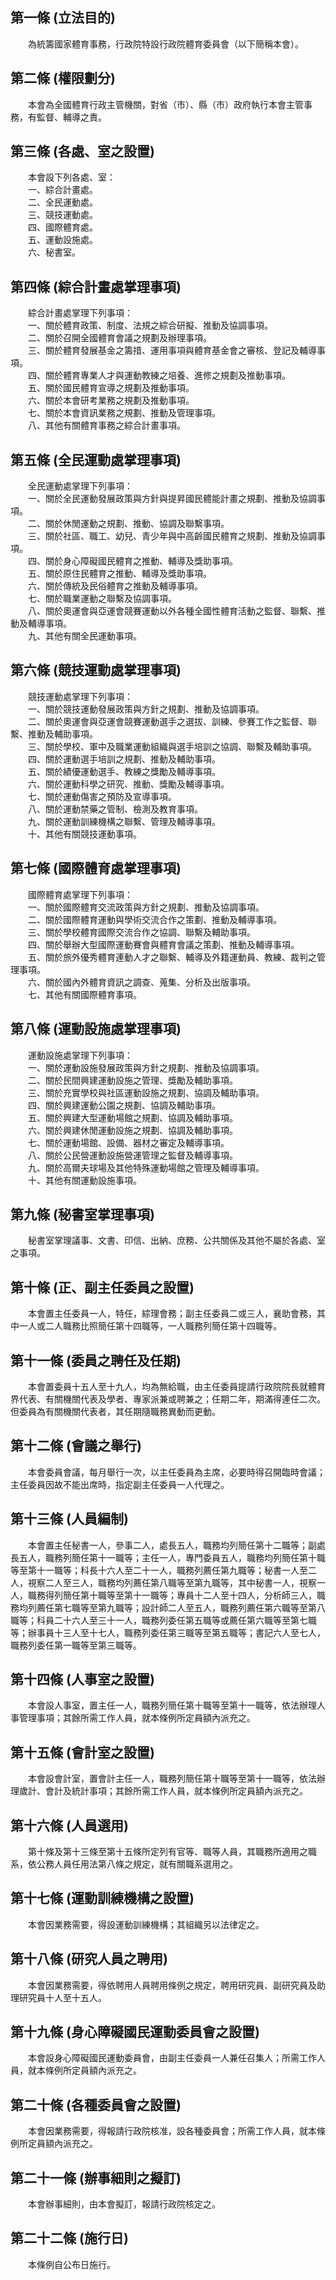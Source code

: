 第一條 (立法目的)
-----------------
　　為統籌國家體育事務，行政院特設行政院體育委員會（以下簡稱本會）。  


第二條 (權限劃分)
-----------------
　　本會為全國體育行政主管機關，對省（市）、縣（市）政府執行本會主管事務，有監督、輔導之責。  


第三條 (各處、室之設置)
-----------------------
　　本會設下列各處、室：  
　　一、綜合計畫處。  
　　二、全民運動處。  
　　三、競技運動處。  
　　四、國際體育處。  
　　五、運動設施處。  
　　六、秘書室。  


第四條 (綜合計畫處掌理事項)
---------------------------
　　綜合計畫處掌理下列事項：  
　　一、關於體育政策、制度、法規之綜合研擬、推動及協調事項。  
　　二、關於召開全國體育會議之規劃及辦理事項。  
　　三、關於體育發展基金之籌措、運用事項與體育基金會之審核、登記及輔導事項。  
　　四、關於體育專業人才與運動教練之培養、進修之規劃及推動事項。  
　　五、關於國民體育宣導之規劃及推動事項。  
　　六、關於本會研考業務之規劃及推動事項。  
　　七、關於本會資訊業務之規劃、推動及管理事項。  
　　八、其他有關體育事務之綜合計畫事項。  


第五條 (全民運動處掌理事項)
---------------------------
　　全民運動處掌理下列事項：  
　　一、關於全民運動發展政策與方針與提昇國民體能計畫之規劃、推動及協調事項。  
　　二、關於休閒運動之規劃、推動、協調及聯繫事項。  
　　三、關於社區、職工、幼兒、青少年與中高齡國民體育之規劃、推動及協調事項。  
　　四、關於身心障礙國民體育之推動、輔導及獎助事項。  
　　五、關於原住民體育之推動、輔導及獎助事項。  
　　六、關於傳統及民俗體育之推動及輔導事項。  
　　七、關於職業運動之聯繫及協調事項。  
　　八、關於奧運會與亞運會競賽運動以外各種全國性體育活動之監督、聯繫、推動及輔導事項。  
　　九、其他有關全民運動事項。  


第六條 (競技運動處掌理事項)
---------------------------
　　競技運動處掌理下列事項：  
　　一、關於競技運動發展政策與方針之規劃、推動及協調事項。  
　　二、關於奧運會與亞運會競賽運動選手之選拔、訓練、參賽工作之監督、聯繫、推動及輔助事項。  
　　三、關於學校、軍中及職業運動組織與選手培訓之協調、聯繫及輔助事項。  
　　四、關於運動選手培訓之規劃、推動及輔助事項。  
　　五、關於績優運動選手、教練之獎勵及輔導事項。  
　　六、關於運動科學之研究、推動、獎勵及輔導事項。  
　　七、關於運動傷害之預防及宣導事項。  
　　八、關於運動禁藥之管制、檢測及教育事項。  
　　九、關於運動訓練機構之聯繫、管理及輔導事項。  
　　十、其他有關競技運動事項。  


第七條 (國際體育處掌理事項)
---------------------------
　　國際體育處掌理下列事項：  
　　一、關於國際體育交流政策與方針之規劃、推動及協調事項。  
　　二、關於國際體育運動與學術交流合作之策劃、推動及輔導事項。  
　　三、關於學校體育國際交流合作之協調、聯繫及輔助事項。  
　　四、關於舉辦大型國際運動賽會與體育會議之策劃、推動及輔導事項。  
　　五、關於旅外優秀體育連動人才之聯繫、輔導及外籍運動員、教練、裁判之管理事項。  
　　六、關於國內外體育資訊之調查、蒐集、分析及出版事項。  
　　七、其他有關國際體育事項。  


第八條 (運動設施處掌理事項)
---------------------------
　　運動設施處掌理下列事項：  
　　一、關於運動設施發展政策與方針之規劃、推動及協調事項。  
　　二、關於民間興建運動設施之管理、獎勵及輔助事項。  
　　三、關於充實學校與社區運動設施之規劃、協調及輔助事項。  
　　四、關於興建運動公園之規劃、協調及輔助事項。  
　　五、關於興建大型運動場館之規劃、協調及輔助事項。  
　　六、關於興建休閒運動設施之規劃、協調及輔助事項。  
　　七、關於運動場館、設備、器材之審定及輔導事項。  
　　八、關於公民營運動設施營運管理之監督及輔導事項。  
　　九、關於高爾夫球場及其他特殊運動場館之管理及輔導事項。  
　　十、其他有關運動設施事項。  


第九條 (秘書室掌理事項)
-----------------------
　　秘書室掌理議事、文書、印信、出納、庶務、公共關係及其他不屬於各處、室之事項。  


第十條 (正、副主任委員之設置)
-----------------------------
　　本會置主任委員一人，特任，綜理會務；副主任委員二或三人，襄助會務，其中一人或二人職務比照簡任第十四職等，一人職務列簡任第十四職等。  


第十一條 (委員之聘任及任期)
---------------------------
　　本會置委員十五人至十九人，均為無給職，由主任委員提請行政院院長就體育界代表、有關機關代表及學者、專家派兼或聘兼之；任期二年，期滿得連任二次。但委員為有關機關代表者，其任期隨職務異動而更動。  


第十二條 (會議之舉行)
---------------------
　　本會委員會議，每月舉行一次，以主任委員為主席，必要時得召開臨時會議；主任委員因故不能出席時，指定副主任委員一人代理之。  


第十三條 (人員編制)
-------------------
　　本會置主任秘書一人，參事二人，處長五人，職務均列簡任第十二職等；副處長五人，職務列簡任第十一職等；主任一人，專門委員五人，職務均列簡任第十職等至第十一職等；科長十六人至二十一人，職務列薦任第九職等；秘書一人至二人，視察二人至三人，職務均列薦任第八職等至第九職等，其中秘書一人，視察一人，職務得列簡任第十職等至第十一職等；專員十二人至十四人，分析師三人，職務均列薦任第七職等至第九職等；設計師二人至五人，職務列薦任第六職等至第八職等；科員二十六人至三十一人，職務列委任第五職等或薦任第六職等至第七職等；辦事員十三人至十七人，職務列委任第三職等至第五職等；書記六人至七人，職務列委任第一職等至第三職等。  


第十四條 (人事室之設置)
-----------------------
　　本會設人事室，置主任一人，職務列簡任第十職等至第十一職等，依法辦理人事管理事項；其餘所需工作人員，就本條例所定員額內派充之。  


第十五條 (會計室之設置)
-----------------------
　　本會設會計室，置會計主任一人，職務列簡任第十職等至第十一職等，依法辦理歲計、會計及統計事項；其餘所需工作人員，就本條例所定員額內派充之。  


第十六條 (人員選用)
-------------------
　　第十條及第十三條至第十五條所定列有官等、職等人員，其職務所適用之職系，依公務人員任用法第八條之規定，就有關職系選用之。  


第十七條 (運動訓練機構之設置)
-----------------------------
　　本會因業務需要，得設運動訓練機構；其組織另以法律定之。  


第十八條 (研究人員之聘用)
-------------------------
　　本會因業務需要，得依聘用人員聘用條例之規定，聘用研究員、副研究員及助理研究員十人至十五人。  


第十九條 (身心障礙國民運動委員會之設置)
---------------------------------------
　　本會設身心障礙國民運動委員會，由副主任委員一人兼任召集人；所需工作人員，就本條例所定員額內派充之。  


第二十條 (各種委員會之設置)
---------------------------
　　本會因業務需要，得報請行政院核准，設各種委員會；所需工作人員，就本條例所定員額內派充之。  


第二十一條 (辦事細則之擬訂)
---------------------------
　　本會辦事細則，由本會擬訂，報請行政院核定之。  


第二十二條 (施行日)
-------------------
　　本條例自公布日施行。